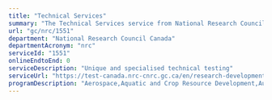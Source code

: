 ```yaml
---
title: "Technical Services"
summary: "The Technical Services service from National Research Council Canada is not available end-to-end online, according to the GC Service Inventory."
url: "gc/nrc/1551"
department: "National Research Council Canada"
departmentAcronym: "nrc"
serviceId: "1551"
onlineEndtoEnd: 0
serviceDescription: "Unique and specialised technical testing"
serviceUrl: "https://test-canada.nrc-cnrc.gc.ca/en/research-development/products-services/technical-advisory-services"
programDescription: "Aerospace,Aquatic and Crop Resource Development,Automotive and Surface Transportation,Construction,Energy, Mining and Environment,Herzberg Astronomy & Astrophysics,Human Health Therapeutics,Metrology,Medical Devices,Nanotechnology,Ocean, Coastal and River Engineering,Security and Disruptive Technologies"
---
```


